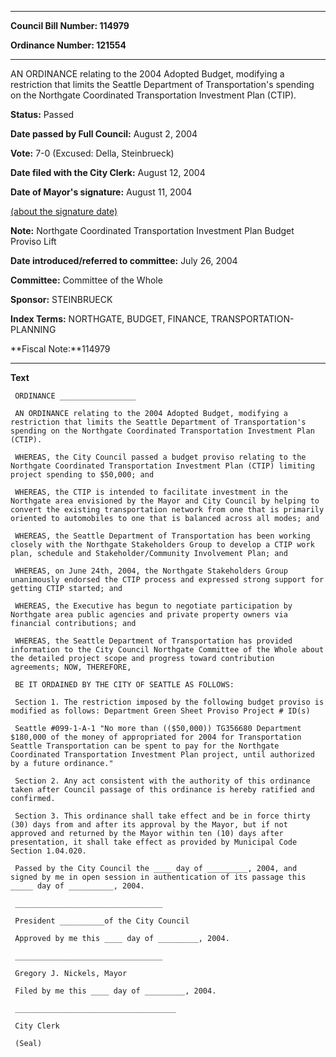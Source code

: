 

********

**Council Bill Number: 114979**
   
**Ordinance Number: 121554**
********

 AN ORDINANCE relating to the 2004 Adopted Budget, modifying a restriction that limits the Seattle Department of Transportation's spending on the Northgate Coordinated Transportation Investment Plan (CTIP).

**Status:** Passed
   
**Date passed by Full Council:** August 2, 2004
   
**Vote:** 7-0 (Excused: Della, Steinbrueck)
   
**Date filed with the City Clerk:** August 12, 2004
   
**Date of Mayor's signature:** August 11, 2004
   
[(about the signature date)](/~public/approvaldate.htm)
   
   
**Note:** Northgate Coordinated Transportation Investment Plan Budget Proviso Lift

   
**Date introduced/referred to committee:** July 26, 2004
   
**Committee:** Committee of the Whole
   
**Sponsor:** STEINBRUECK
   
   
**Index Terms:** NORTHGATE, BUDGET, FINANCE, TRANSPORTATION-PLANNING

**Fiscal Note:**114979

********

**Text**
   
```
 ORDINANCE _________________

 AN ORDINANCE relating to the 2004 Adopted Budget, modifying a restriction that limits the Seattle Department of Transportation's spending on the Northgate Coordinated Transportation Investment Plan (CTIP).

 WHEREAS, the City Council passed a budget proviso relating to the Northgate Coordinated Transportation Investment Plan (CTIP) limiting project spending to $50,000; and

 WHEREAS, the CTIP is intended to facilitate investment in the Northgate area envisioned by the Mayor and City Council by helping to convert the existing transportation network from one that is primarily oriented to automobiles to one that is balanced across all modes; and

 WHEREAS, the Seattle Department of Transportation has been working closely with the Northgate Stakeholders Group to develop a CTIP work plan, schedule and Stakeholder/Community Involvement Plan; and

 WHEREAS, on June 24th, 2004, the Northgate Stakeholders Group unanimously endorsed the CTIP process and expressed strong support for getting CTIP started; and

 WHEREAS, the Executive has begun to negotiate participation by Northgate area public agencies and private property owners via financial contributions; and

 WHEREAS, the Seattle Department of Transportation has provided information to the City Council Northgate Committee of the Whole about the detailed project scope and progress toward contribution agreements; NOW, THEREFORE,

 BE IT ORDAINED BY THE CITY OF SEATTLE AS FOLLOWS:

 Section 1. The restriction imposed by the following budget proviso is modified as follows: Department Green Sheet Proviso Project # ID(s)

 Seattle #099-1-A-1 "No more than (($50,000)) TG356680 Department $180,000 of the money of appropriated for 2004 for Transportation Seattle Transportation can be spent to pay for the Northgate Coordinated Transportation Investment Plan project, until authorized by a future ordinance."

 Section 2. Any act consistent with the authority of this ordinance taken after Council passage of this ordinance is hereby ratified and confirmed.

 Section 3. This ordinance shall take effect and be in force thirty (30) days from and after its approval by the Mayor, but if not approved and returned by the Mayor within ten (10) days after presentation, it shall take effect as provided by Municipal Code Section 1.04.020.

 Passed by the City Council the ____ day of _________, 2004, and signed by me in open session in authentication of its passage this _____ day of __________, 2004.

 _________________________________

 President __________of the City Council

 Approved by me this ____ day of _________, 2004.

 _________________________________

 Gregory J. Nickels, Mayor

 Filed by me this ____ day of _________, 2004.

 ____________________________________

 City Clerk

 (Seal)

```
